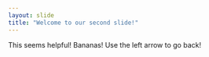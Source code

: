 ```yaml
---
layout: slide
title: "Welcome to our second slide!"
---
```

This seems helpful! Bananas!
Use the left arrow to go back!
